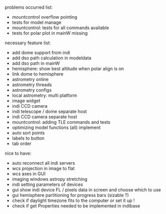 problems occurred list:

- mountcontrol overflow pointing
- tests for model manage
- mountcontrol: tests for all commands available
- tests for polar plot in mainW missing


necessary feature list:

- add dome support from indi
- add dso path calculation in modeldata
- add dso path in mainW
- hemisphere: show best altitude when polar align is on
- link dome to hemisphere
- astrometry online
- astrometry threads
- astrometry configs
- local astrometry: multi platform
- image widget
- indi CCD camera
- indi telescope / dome separate host
- indi CCD camera separate host
- mountcontrol: adding TLE commands and tests
- optimizing model functions (all) implement
- auto sort points
- labels to button
- tab order

nice to have:

- auto reconnect all indi servers
- wcs projection in image to flat
- wcs axes in GUI
- imaging windows astropy stretching
- indi setting parameters of devices
- gui show indi device FL / pixels data in screen and choose which to use
- gui hemisphere partitioning for progress bars (sizable ?)
- check if daylight timezone fits to the computer or set it up !
- check if get Properties needed to be implemented in indibase
